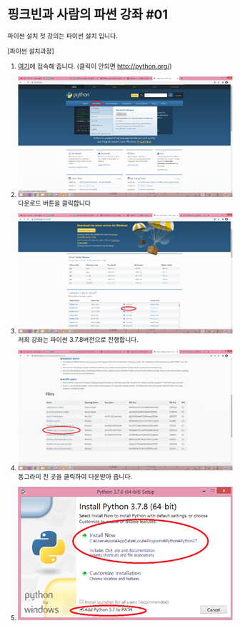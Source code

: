 # 핑크빈과 사람의 파썬 강좌 #01

파이썬 설치
첫 강의는 파이썬 설치 입니다.

[파이썬 설치과정]
1. [여기](http://python.org/)에 접속해 줍니다. (클릭이 안되면 http://python.org/)

2. ![테스트](.//PythonDownload_1.png)
다운로드 버튼을 클릭합니다

3. ![테스트](.//PythonDownload_2.png)
저희 강좌는 파이썬 3.7.8버전으로 진행합니다.

4. ![테스트](.//PythonDownload_3.png)
동그라미 친 곳을 클릭하여 다운받아 줍니다.

5. ![테스트](.//PythonDownload_4.png)


